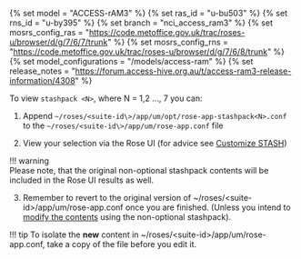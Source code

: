 {% set model = "ACCESS-rAM3" %}
{% set ras_id = "u-bu503" %}
{% set rns_id = "u-by395" %}
{% set branch = "nci_access_ram3" %}
{% set mosrs_config_ras = "https://code.metoffice.gov.uk/trac/roses-u/browser/d/g/7/6/7/trunk" %}
{% set mosrs_config_rns = "https://code.metoffice.gov.uk/trac/roses-u/browser/d/g/7/6/8/trunk" %}
{% set model_configurations = "/models/access-ram" %}
{% set release_notes = "https://forum.access-hive.org.au/t/access-ram3-release-information/4308" %}

To view `stashpack <N>`, where N = 1,2 ..., 7  you can:

1) Append `~/roses/<suite-id\>/app/um/opt/rose-app-stashpack<N>.conf` to the `~/roses/<suite-id\>/app/um/rose-app.conf` file

2) View your selection via the Rose UI (for advice see [Customize STASH](/model_outputs/customize_stash))

!!! warning   
    Please note, that the original non-optional stashpack contents will be included in the Rose UI results as well.

3) Remember to revert to the original version of ~/roses/<suite-id\>/app/um/rose-app.conf once you are finished. (Unless you intend to [modify the contents](/model_outputs/customize_stash) using the non-optional stashpack).

!!! tip
    To isolate the **new** content in ~/roses/<suite-id\>/app/um/rose-app.conf, take a copy of the file before you edit it.

